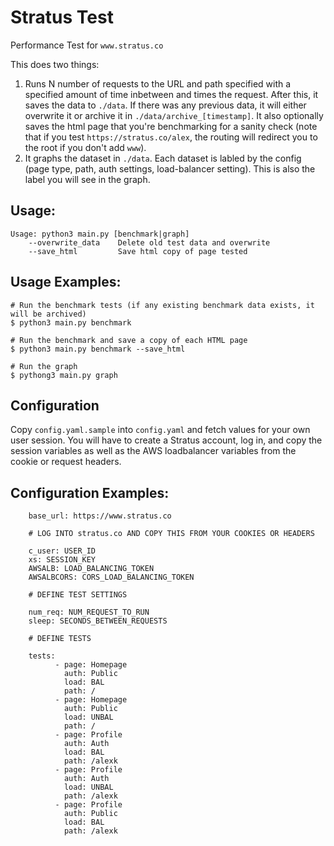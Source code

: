 # Stratus Test

Performance Test for `www.stratus.co`

This does two things:
1. Runs N number of requests to the URL and path specified with a specified amount of time inbetween and times the request. After this, it saves the data to `./data`. If there was any previous data, it will either overwrite it or archive it in `./data/archive_[timestamp]`. It also optionally saves the html page that you're benchmarking for a sanity check (note that if you test `https://stratus.co/alex`, the routing will redirect you to the root if you don't add `www`).
2. It graphs the dataset in `./data`. Each dataset is labled by the config (page type, path, auth settings, load-balancer setting). This is also the label you will see in the graph.

## Usage:
    Usage: python3 main.py [benchmark|graph]
        --overwrite_data    Delete old test data and overwrite
        --save_html         Save html copy of page tested

## Usage Examples:
    # Run the benchmark tests (if any existing benchmark data exists, it will be archived)
    $ python3 main.py benchmark
    
    # Run the benchmark and save a copy of each HTML page
    $ python3 main.py benchmark --save_html
    
    # Run the graph
    $ pythong3 main.py graph

## Configuration
Copy `config.yaml.sample` into `config.yaml` and fetch values for your own user session.
You will have to create a Stratus account, log in, and copy the session variables as well as the AWS loadbalancer variables from the cookie or request headers.

## Configuration Examples:

        base_url: https://www.stratus.co

        # LOG INTO stratus.co AND COPY THIS FROM YOUR COOKIES OR HEADERS

        c_user: USER_ID
        xs: SESSION_KEY
        AWSALB: LOAD_BALANCING_TOKEN
        AWSALBCORS: CORS_LOAD_BALANCING_TOKEN

        # DEFINE TEST SETTINGS

        num_req: NUM_REQUEST_TO_RUN
        sleep: SECONDS_BETWEEN_REQUESTS

        # DEFINE TESTS

        tests:
              - page: Homepage
                auth: Public
                load: BAL
                path: /
              - page: Homepage
                auth: Public
                load: UNBAL
                path: /
              - page: Profile
                auth: Auth
                load: BAL
                path: /alexk
              - page: Profile
                auth: Auth
                load: UNBAL
                path: /alexk
              - page: Profile
                auth: Public
                load: BAL
                path: /alexk
